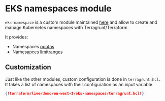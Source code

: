 # EKS namespaces module

`eks-namespace` is a custom module maintained [here](https://github.com/clusterfrak-dynamics/terraform-kubernetes-namespaces) and allow to create and manage Kubernetes namespaces with Terragrunt/Terraform.

It provides:

* Namespaces [quotas](https://kubernetes.io/docs/concepts/policy/resource-quotas/)
* Namesapces [limitranges](https://kubernetes.io/docs/concepts/policy/limit-range/)

## Customization

Just like the other modules, custom configuration is done in `terragrunt.hcl`. It takes a list of namespaces with their configuration as an input variable.

```json
{!terraform/live/demo/eu-west-3/eks-namespaces/terragrunt.hcl!}
```
